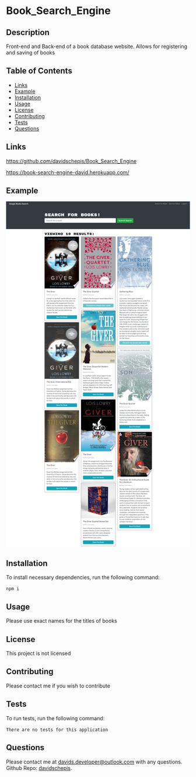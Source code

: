 # Book_Search_Engine

## Description
Front-end and Back-end of a book database website. Allows for registering and saving of books

## Table of Contents

- [Links](#links)
- [Example](#example)
- [Installation](#installation)
- [Usage](#usage)
- [License](#license)
- [Contributing](#contributing)
- [Tests](#tests)
- [Questions](#questions)

 ## Links
https://github.com/davidschepis/Book_Search_Engine

https://book-search-engine-david.herokuapp.com/

 ## Example
![Screenshot](screenshot.png)

 ## Installation
To install necessary dependencies, run the following command:

```
npm i
```

 ## Usage
Please use exact names for the titles of books

 ## License
This project is not licensed

 ## Contributing
Please contact me if you wish to contribute

 ## Tests
To run tests, run the following command:

```
There are no tests for this application
```

 ## Questions
Please contact me at [davids.developer@outlook.com](mailto:davids.developer@outlook.com) with any questions.
Github Repo: [davidschepis](https://github.com/davidschepis).
